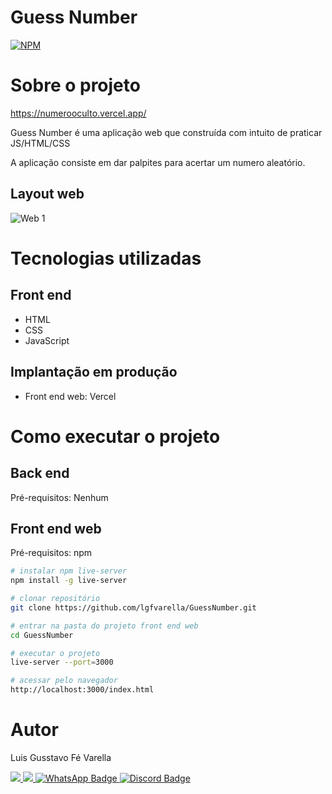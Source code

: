 # Guess Number
[![NPM](https://img.shields.io/npm/l/react)](https://github.com/lgfvarella/GuessNumber/edit/main/LICENSE)

# Sobre o projeto

https://numerooculto.vercel.app/

Guess Number é uma aplicação web que construída com intuito de praticar JS/HTML/CSS

A aplicação consiste em dar palpites para acertar um numero aleatório.


## Layout web
![Web 1](https://github.com/lgfvarella/GuessNumber/assets/GuessNumber.png)

# Tecnologias utilizadas

## Front end
- HTML
- CSS
- JavaScript
  
## Implantação em produção
- Front end web: Vercel

# Como executar o projeto

## Back end
Pré-requisitos: Nenhum

## Front end web
Pré-requisitos: npm


```bash
# instalar npm live-server
npm install -g live-server 

# clonar repositório
git clone https://github.com/lgfvarella/GuessNumber.git

# entrar na pasta do projeto front end web
cd GuessNumber

# executar o projeto
live-server --port=3000

# acessar pelo navegador
http://localhost:3000/index.html
```

# Autor

Luis Gusstavo Fé Varella

<a href = "mailto:lgfvarella@gmail.com" style="border-radius">
 <img src="https://img.shields.io/badge/Gmail-ff0000?logo=gmail&logoColor=white&style=for-the-badge&labelWidth=120">
</a>
<a href = "https://www.linkedin.com/in/lgvarelladevs/" style="border-radius">
 <img src="https://img.shields.io/badge/Linkedin-0000ff?logo=linkedin&logoColor=white&style=for-the-badge&labelWidth=120">
</a>
<a href="https://api.whatsapp.com/send?phone=55062996113999" target="_blank">
 <img src="https://img.shields.io/badge/WhatsApp-022c02?logo=whatsapp&logoColor=white&style=for-the-badge&labelWidth=120" alt="WhatsApp Badge">
</a>
<a href="https://discord.gg/er2hR9BU" target="_blank">
 <img src="https://img.shields.io/badge/Discord-40128b?logo=discord&logoColor=white&style=for-the-badge&labelWidth=120" alt="Discord Badge">
</a>

